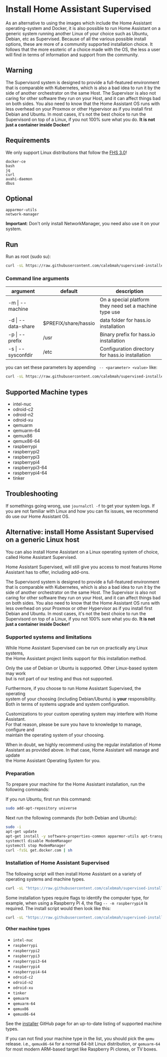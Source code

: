 # Install Home Assistant Supervised

As an alternative to using the images which include the Home Assistant operating-system and Docker, it is also possible to run Home Assistant on a generic system running another Linux of your choice such as Ubuntu, Debian, etc as Supervised. Because of all the various possible install options, these are more of a community supported installation choice. It follows that the more esoteric of a choice made with the OS, the less a user will find in terms of information and support from the community.

## Warning

The Supervisord system is designed to provide a full-featured environment that is comparable with Kubernetes, which is also a bad idea to run it by the side of another orchestrator on the same Host. The Supervisor is also not caring for other software they run on your Host, and it can affect things bad on both sides. You also need to know that the Home Assistant OS runs with less overhead on your Proxmox or other Hypervisor as if you install first Debian and Ubuntu. In most cases, it's not the best choice to run the Supervisord on top of a Linux, if you not 100% sure what you do. **It is not just a container inside Docker!**

## Requirements

We only support Linux distributions that follow the [FHS 3.0](https://en.wikipedia.org/wiki/Filesystem_Hierarchy_Standard)!

```
docker-ce
bash
jq
curl
avahi-daemon
dbus
```

## Optional

```
apparmor-utils
network-manager
```

**Important**: Don't only install NetworkManager, you need also use it on your system.

## Run

Run as root (sudo su):

```bash
curl -sL https://raw.githubusercontent.com/calebmah/supervised-installer/master/installer.sh | bash -s
```

### Command line arguments
| argument           | default                                                                                                                                                                             | description                                            |
|--------------------|----------------------|--------------------------------------------------------|
| -m \| --machine    |                      | On a special platform they need set a machine type use |
| -d \| --data-share | $PREFIX/share/hassio | data folder for hass.io installation                   |
| -p \| --prefix     | /usr                 | Binary prefix for hass.io installation                 |
| -s \| --sysconfdir | /etc                 | Configuration directory for hass.io installation       |

you can set these parameters by appending ` -- <parameter> <value>` like:

```bash
curl -sL https://raw.githubusercontent.com/calebmah/supervised-installer/master/installer.sh | bash -s -- -m MY_MACHINE
```

## Supported Machine types

- intel-nuc
- odroid-c2
- odroid-n2
- odroid-xu
- qemuarm
- qemuarm-64
- qemux86
- qemux86-64
- raspberrypi
- raspberrypi2
- raspberrypi3
- raspberrypi4
- raspberrypi3-64
- raspberrypi4-64
- tinker

## Troubleshooting

If somethings going wrong, use `journalctl -f` to get your system logs. If you are not familiar with Linux and how you can fix issues, we recommend do use our Home Assistant OS.

## Alternative: install Home Assistant Supervised on a generic Linux host	

You can also install Home Assistant on a Linux operating system of choice, called Home Assistant Supervised.	

Home Assistant Supervised, will still give you access to most features Home Assistant has to offer, including add-ons.	

<div class='note warning'>	

The Supervisord system is designed to provide a full-featured environment that is comparable with Kubernetes, which is also a bad idea to run it by the side of another orchestrator on the same Host. The Supervisor is also not caring for other software they run on your Host, and it can affect things bad on both sides. You also need to know that the Home Assistant OS runs with less overhead on your Proxmox or other Hypervisor as if you install first Debian and Ubuntu. In most cases, it's not the best choice to run the Supervisord on top of a Linux, if you not 100% sure what you do. **It is not just a container inside Docker!**	

</div>	

### Supported systems and limitations	

While Home Assistant Supervised can be run on practically any Linux systems,	
the Home Assistant project limits support for this installation method.	

Only the use of Debian or Ubuntu is supported. Other Linux-based system may work	
but is not part of our testing and thus not supported.	

Furthermore, if you choose to run Home Assistant Supervised, the operating	
system of your choosing (including Debian/Ubuntu) is **your** responsibility.	
Both in terms of systems upgrade and system configuration.	

Customizations to your custom operating system may interfere with Home Assistant.	
For that reason, please be sure you have to knowledge to manage, configure and	
maintain the operating system of your choosing.	

When in doubt, we highly recommend using the regular installation of Home	
Assistant as provided above. In that case, Home Assistant will manage and update	
the Home Assistant Operating System for you.	

### Preparation	

To prepare your machine for the Home Assistant installation, run the following commands:	

If you run Ubuntu, first run this command:	

```bash	
sudo add-apt-repository universe	
```	

Next run the following commands (for both Debian and Ubuntu):	

```bash	
sudo -i	
apt-get update	
apt-get install -y software-properties-common apparmor-utils apt-transport-https avahi-daemon ca-certificates curl dbus jq network-manager socat	
systemctl disable ModemManager	
systemctl stop ModemManager	
curl -fsSL get.docker.com | sh	
```	

### Installation of Home Assistant Supervised	

The following script will then install Home Assistant on a variety of operating systems and machine types.	

```bash	
curl -sL "https://raw.githubusercontent.com/calebmah/supervised-installer/master/installer.sh" | bash -s	
```	

Some installation types require flags to identify the computer type, for example, when using a Raspberry Pi 4, the flag `-- -m raspberrypi4` is required. The install script would then look like this:	

```bash	
curl -sL "https://raw.githubusercontent.com/calebmah/supervised-installer/master/installer.sh" | bash -s -- -m raspberrypi3	
```	

#### Other machine types	

- `intel-nuc`	
- `raspberrypi`	
- `raspberrypi2`	
- `raspberrypi3`	
- `raspberrypi3-64`	
- `raspberrypi4`	
- `raspberrypi4-64`	
- `odroid-c2`	
- `odroid-n2`	
- `odroid-xu`	
- `tinker`	
- `qemuarm`	
- `qemuarm-64`	
- `qemux86`	
- `qemux86-64`	

See the [installer](https://github.com/calebmah/supervised-installer) GitHub page for an up-to-date listing of supported machine types.	

If you can not find your machine type in the list, you should pick the `qemu` release. i.e., `qemux86-64` for a normal 64-bit Linux distribution, or `qemuarm-64` for most modern ARM-based target like Raspberry Pi clones, or TV boxes.